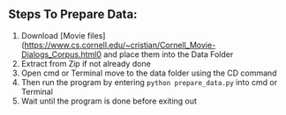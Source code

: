 ## Steps To Prepare Data:

  1. Download [Movie files](https://www.cs.cornell.edu/~cristian/Cornell_Movie-Dialogs_Corpus.html0 and place them into the Data Folder
  2. Extract from Zip if not already done
  3. Open cmd or Terminal move to the data folder using the CD command
  4. Then run the program by entering `python prepare_data.py` into cmd or Terminal
  5. Wait until the program is done before exiting out
